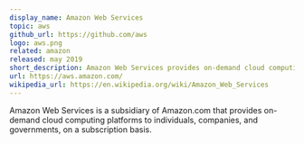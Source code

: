 ```yaml
---
display_name: Amazon Web Services
topic: aws
github_url: https://github.com/aws
logo: aws.png
related: amazon
released: may 2019
short_description: Amazon Web Services provides on-demand cloud computing platforms on a subscription basis.
url: https://aws.amazon.com/
wikipedia_url: https://en.wikipedia.org/wiki/Amazon_Web_Services
---
```

Amazon Web Services is a subsidiary of Amazon.com that provides on-demand cloud computing platforms to individuals, companies, and governments, on a subscription basis.
